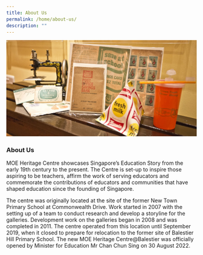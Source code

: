 ```yaml
---
title: About Us
permalink: /home/about-us/
description: ""
---
```

![](/images/aboutus.jpg)

### **About Us**
MOE Heritage Centre showcases Singapore’s Education Story from the early 19th century to the present. The Centre is set-up to inspire those aspiring to be teachers, affirm the work of serving educators and commemorate the contributions of educators and communities that have shaped education since the founding of Singapore.

The centre was originally located at the site of the former New Town Primary School at Commonwealth Drive. Work started in 2007 with the setting up of a team to conduct research and develop a storyline for the galleries. Development work on the galleries began in 2008 and was completed in 2011. The centre operated from this location until September 2019, when it closed to prepare for relocation to the former site of Balestier Hill Primary School. The new MOE Heritage Centre@Balestier was officially opened by Minister for Education Mr Chan Chun Sing on 30 August 2022.